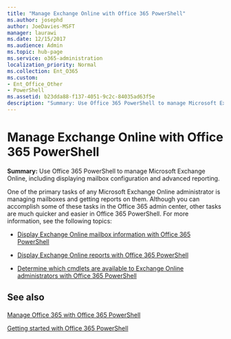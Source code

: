```yaml
---
title: "Manage Exchange Online with Office 365 PowerShell"
ms.author: josephd
author: JoeDavies-MSFT
manager: laurawi
ms.date: 12/15/2017
ms.audience: Admin
ms.topic: hub-page
ms.service: o365-administration
localization_priority: Normal
ms.collection: Ent_O365
ms.custom:
- Ent_Office_Other
- PowerShell
ms.assetid: b23dda88-f137-4051-9c2c-84035ad63f5e
description: "Summary: Use Office 365 PowerShell to manage Microsoft Exchange Online, including displaying mailbox configuration and advanced reporting."
---
```


# Manage Exchange Online with Office 365 PowerShell

 **Summary:** Use Office 365 PowerShell to manage Microsoft Exchange Online, including displaying mailbox configuration and advanced reporting.
  
One of the primary tasks of any Microsoft Exchange Online administrator is managing mailboxes and getting reports on them. Although you can accomplish some of these tasks in the Office 365 admin center, other tasks are much quicker and easier in Office 365 PowerShell. For more information, see the following topics:
  
- [Display Exchange Online mailbox information with Office 365 PowerShell](https://technet.microsoft.com/en-us/library/mt771881%28v=exchg.160%29.aspx)
    
- [Display Exchange Online reports with Office 365 PowerShell](https://technet.microsoft.com/en-us/library/mt771882%28v=exchg.160%29.aspx)
    
- [Determine which cmdlets are available to Exchange Online administrators with Office 365 PowerShell](https://technet.microsoft.com/en-us/library/mt771883%28v=exchg.160%29.aspx)
    
## See also

#### 

[Manage Office 365 with Office 365 PowerShell](manage-office-365-with-office-365-powershell.md)
  
[Getting started with Office 365 PowerShell](getting-started-with-office-365-powershell.md)

